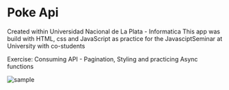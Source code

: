 # Poke Api 
Created within Universidad Nacional de La Plata - Informatica
This app was build with HTML, css and JavaScript as practice for the JavasciptSeminar at University with co-students

Exercise:
Consuming API - Pagination, Styling and practicing Async functions 

![sample](https://user-images.githubusercontent.com/63820154/170372136-515e7ddd-2d42-4431-ba07-9185e0e38c8b.png)
